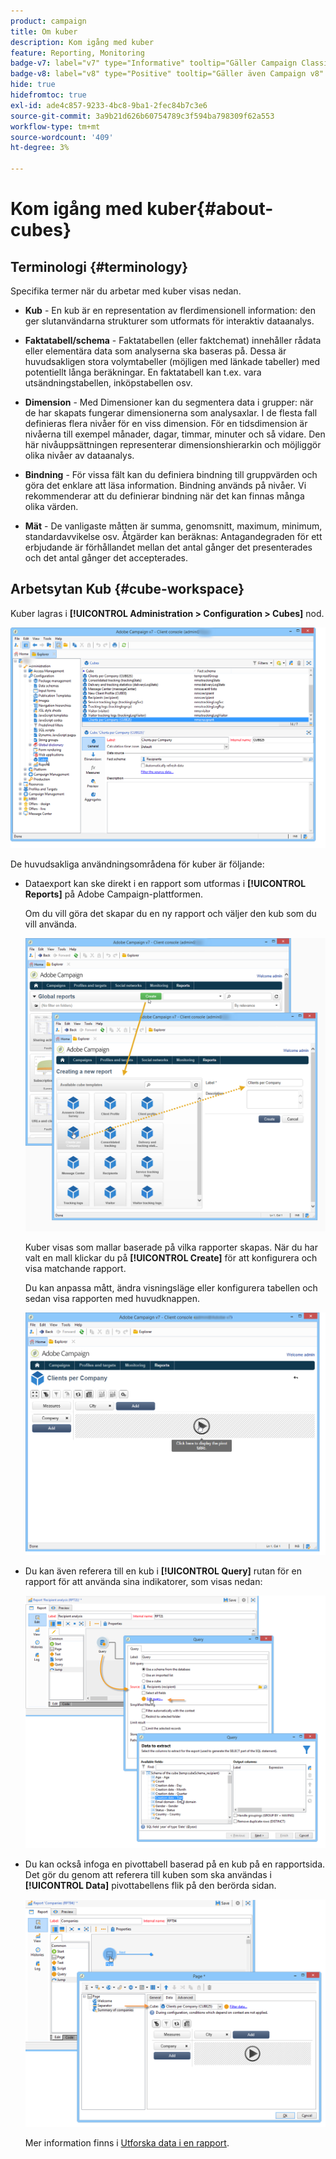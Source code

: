 ```yaml
---
product: campaign
title: Om kuber
description: Kom igång med kuber
feature: Reporting, Monitoring
badge-v7: label="v7" type="Informative" tooltip="Gäller Campaign Classic v7"
badge-v8: label="v8" type="Positive" tooltip="Gäller även Campaign v8"
hide: true
hidefromtoc: true
exl-id: ade4c857-9233-4bc8-9ba1-2fec84b7c3e6
source-git-commit: 3a9b21d626b60754789c3f594ba798309f62a553
workflow-type: tm+mt
source-wordcount: '409'
ht-degree: 3%

---
```


# Kom igång med kuber{#about-cubes}



## Terminologi {#terminology}

Specifika termer när du arbetar med kuber visas nedan.

* **Kub** - En kub är en representation av flerdimensionell information: den ger slutanvändarna strukturer som utformats för interaktiv dataanalys.

* **Faktatabell/schema** - Faktatabellen (eller faktchemat) innehåller rådata eller elementära data som analyserna ska baseras på. Dessa är huvudsakligen stora volymtabeller (möjligen med länkade tabeller) med potentiellt långa beräkningar. En faktatabell kan t.ex. vara utsändningstabellen, inköpstabellen osv.

* **Dimension** - Med Dimensioner kan du segmentera data i grupper: när de har skapats fungerar dimensionerna som analysaxlar. I de flesta fall definieras flera nivåer för en viss dimension. För en tidsdimension är nivåerna till exempel månader, dagar, timmar, minuter och så vidare. Den här nivåuppsättningen representerar dimensionshierarkin och möjliggör olika nivåer av dataanalys.

* **Bindning** - För vissa fält kan du definiera bindning till gruppvärden och göra det enklare att läsa information. Bindning används på nivåer. Vi rekommenderar att du definierar bindning när det kan finnas många olika värden.

* **Mät** - De vanligaste måtten är summa, genomsnitt, maximum, minimum, standardavvikelse osv. Åtgärder kan beräknas: Antagandegraden för ett erbjudande är förhållandet mellan det antal gånger det presenterades och det antal gånger det accepterades.

## Arbetsytan Kub {#cube-workspace}

Kuber lagras i **[!UICONTROL Administration > Configuration > Cubes]** nod.

![](assets/s_advuser_cube_node.png)

De huvudsakliga användningsområdena för kuber är följande:

* Dataexport kan ske direkt i en rapport som utformas i **[!UICONTROL Reports]** på Adobe Campaign-plattformen.

  Om du vill göra det skapar du en ny rapport och väljer den kub som du vill använda.

  ![](assets/cube_create_new.png)

  Kuber visas som mallar baserade på vilka rapporter skapas. När du har valt en mall klickar du på **[!UICONTROL Create]** för att konfigurera och visa matchande rapport.

  Du kan anpassa mått, ändra visningsläge eller konfigurera tabellen och sedan visa rapporten med huvudknappen.

  ![](assets/cube_display_new.png)

* Du kan även referera till en kub i **[!UICONTROL Query]** rutan för en rapport för att använda sina indikatorer, som visas nedan:

  ![](assets/s_advuser_query_using_a_cube.png)

* Du kan också infoga en pivottabell baserad på en kub på en rapportsida. Det gör du genom att referera till kuben som ska användas i **[!UICONTROL Data]** pivottabellens flik på den berörda sidan.

  ![](assets/s_advuser_cube_in_report.png)

  Mer information finns i [Utforska data i en rapport](../../reporting/using/using-cubes-to-explore-data.md#exploring-the-data-in-a-report).
